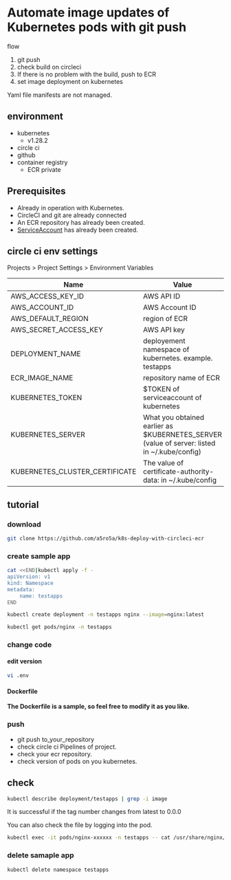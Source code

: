 # Automate image updates of Kubernetes pods with git push
flow
1. git push
2. check build on circleci
3. If there is no problem with the build, push to ECR
4. set image deployment on kubernetes

Yaml file manifests are not managed.

## environment
- kubernetes
    - v1.28.2
- circle ci
- github
- container registry
    - ECR private

## Prerequisites
- Already in operation with Kubernetes.
- CircleCI and git are already connected
- An ECR repository has already been created.
- [ServiceAccount](https://github.com/a5ro5a/k8s-create-svcaccount) has already been created.

## circle ci env settings
Projects > Project Settings > Environment Variables

| Name | Value |
| ---- | ----- |
| AWS_ACCESS_KEY_ID | AWS API ID|
| AWS_ACCOUNT_ID|AWS Account ID|
| AWS_DEFAULT_REGION |region of ECR|
| AWS_SECRET_ACCESS_KEY |AWS API key|
| DEPLOYMENT_NAME |deployement namespace of kubernetes. example. testapps|
| ECR_IMAGE_NAME |repository name of ECR|
| KUBERNETES_TOKEN |$TOKEN of serviceaccount of kubernetes|
| KUBERNETES_SERVER | What you obtained earlier as $KUBERNETES_SERVER (value of server: listed in ~/.kube/config)|
| KUBERNETES_CLUSTER_CERTIFICATE |The value of certificate-authority-data: in ~/.kube/config|

## tutorial
### download
```bash
git clone https://github.com/a5ro5a/k8s-deploy-with-circleci-ecr
```

### create sample app
```bash
cat <<END|kubectl apply -f -
apiVersion: v1
kind: Namespace
metadata:
    name: testapps
END
```
```bash
kubectl create deployment -n testapps nginx --image=nginx:latest
```
```bash
kubectl get pods/nginx -n testapps
```

### change code
#### edit version
```bash
vi .env
```
#### Dockerfile
__The Dockerfile is a sample, so feel free to modify it as you like.__

### push
- git push to_your_repository
- check circle ci Pipelines of project.
- check your ecr repository.
- check version of pods on you kubernetes.

## check
```bash
kubectl describe deployment/testapps | grep -i image
```
It is successful if the tag number changes from latest to 0.0.0

You can also check the file by logging into the pod.
```bash
kubectl exec -it pods/nginx-xxxxxx -n testapps -- cat /usr/share/nginx/html/test.html
```

### delete samaple app
```bash
kubectl delete namespace testapps
```

